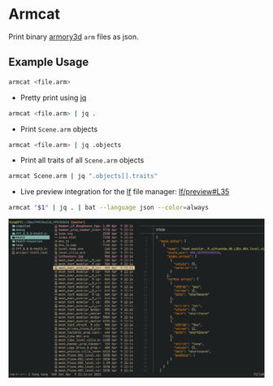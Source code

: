 # Armcat
Print binary [armory3d](https://armory3d.org/) `arm` files as json.


## Example Usage

```sh
armcat <file.arm>
```

- Pretty print using [jq](https://stedolan.github.io/jq/)
```sh
armcat <file.arm> | jq .
```

- Print `Scene.arm` objects
```sh
armcat <file.arm> | jq .objects
```

- Print all traits of all `Scene.arm` objects
```sh
armcat Scene.arm | jq ".objects[].traits"
```

- Live preview integration for the [lf](https://github.com/gokcehan/lf/) file
  manager: [lf/preview#L35](https://github.com/tong/dotfiles/blob/0ace45ba3b31208546e1ab3be3250f669596a532/lf/.config/lf/preview#L35)  
```sh
armcat "$1" | jq . | bat --language json --color=always
```

![](lf-armcat.png)

